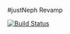 #justNeph Revamp

[![Build Status](https://semaphoreapp.com/api/v1/projects/72b9c4c4-d2e9-4c6d-9050-8c7f43c44078/367480/badge.png)](https://semaphoreapp.com/nrodriguez/just_neph_v2--2)      
